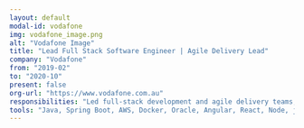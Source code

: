 ```yaml
---
layout: default
modal-id: vodafone
img: vodafone_image.png
alt: "Vodafone Image"
title: "Lead Full Stack Software Engineer | Agile Delivery Lead"
company: "Vodafone"
from: "2019-02"
to: "2020-10"
present: false
org-url: "https://www.vodafone.com.au"
responsibilities: "Led full-stack development and agile delivery teams; worked on Java, Spring Boot, and AWS integrations for various projects."
tools: "Java, Spring Boot, AWS, Docker, Oracle, Angular, React, Node, jQuery, CSS, CI, Git, Jenkins, Jira, Confluence"
---
```

